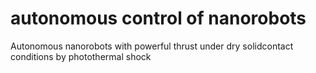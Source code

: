 # autonomous control of nanorobots
Autonomous nanorobots with powerful thrust under dry solidcontact conditions by photothermal shock
